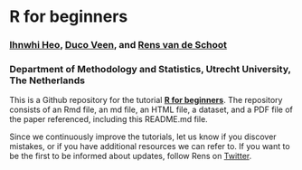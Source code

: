# R for beginners

### [Ihnwhi Heo](http://ihnwhiheo.github.io/), [Duco Veen](https://www.ducoveen.com/), and [Rens van de Schoot](https://www.rensvandeschoot.com/)

### Department of Methodology and Statistics, Utrecht University, The Netherlands

This is a Github repository for the tutorial **[R for beginners](https://www.rensvandeschoot.com/tutorials/r-for-beginners/)**. The repository consists of an Rmd file, an md file, an HTML file, a dataset, and a PDF file of the paper referenced, including this README.md file.

Since we continuously improve the tutorials, let us know if you discover mistakes, or if you have additional resources we can refer to. If you want to be the first to be informed about updates, follow Rens on [Twitter](https://twitter.com/RensvdSchoot).


